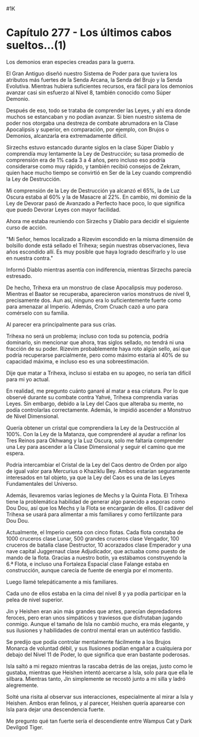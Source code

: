 
#1K 

# Capítulo 277 - Los últimos cabos sueltos…(1)


Los demonios eran especies creadas para la guerra.

El Gran Antiguo diseñó nuestro Sistema de Poder para que tuviera los atributos más fuertes de la Senda Arcana, la Senda del Brujo y la Senda Evolutiva. Mientras hubiera suficientes recursos, era fácil para los demonios avanzar casi sin esfuerzo al Nivel 8, también conocido como Súper Demonio.

Después de eso, todo se trataba de comprender las Leyes, y ahí era donde muchos se estancaban y no podían avanzar. Si bien nuestro sistema de poder nos otorgaba una destreza de combate abrumadora en la Clase Apocalipsis y superior, en comparación, por ejemplo, con Brujos o Demonios, alcanzarla era extremadamente difícil.

Sirzechs estuvo estancado durante siglos en la clase Súper Diablo y comprendía muy lentamente la Ley de Destrucción; su tasa promedio de comprensión era de 1% cada 3 a 4 años, pero incluso eso podría considerarse como muy rápido, y también recibió consejos de Zekram, quien hace mucho tiempo se convirtió en Ser de la Ley cuando comprendió la Ley de Destrucción.

Mi comprensión de la Ley de Destrucción ya alcanzó el 65%, la de Luz Oscura estaba al 60% y la de Masacre al 22%. En cambio, mi dominio de la Ley de Devorar pasó de Avanzado a Perfecto hace poco, lo que significa que puedo Devorar Leyes con mayor facilidad.

Ahora me estaba reuniendo con Sirzechs y Diablo para decidir el siguiente curso de acción.

"Mi Señor, hemos localizado a Rizevim escondido en la misma dimensión de bolsillo donde está sellado el Trihexa; según nuestras observaciones, lleva años escondido allí. Es muy posible que haya logrado descifrarlo y lo use en nuestra contra."

Informó Diablo mientras asentía con indiferencia, mientras Sirzechs parecía estresado.

De hecho, Trihexa era un monstruo de clase Apocalipsis muy poderoso. Mientras el Baator se recuperaba, aparecieron varios monstruos de nivel 9, precisamente dos. Aun así, ninguno era lo suficientemente fuerte como para amenazar al Imperio. Además, Crom Cruach cazó a uno para comérselo con su familia.

Al parecer era principalmente para sus crías.

Trihexa no será un problema; incluso con toda su potencia, podría dominarlo, sin mencionar que ahora, tras siglos sellado, no tendrá ni una fracción de su poder. Rizevim probablemente haya roto algún sello, así que podría recuperarse parcialmente, pero como máximo estaría al 40% de su capacidad máxima, e incluso eso es una sobreestimación.

Dije que matar a Trihexa, incluso si estaba en su apogeo, no sería tan difícil para mi yo actual.

En realidad, me pregunto cuánto ganaré al matar a esa criatura. Por lo que observé durante su combate contra Yahvé, Trihexa comprendía varias Leyes. Sin embargo, debido a la Ley del Caos que alteraba su mente, no podía controlarlas correctamente. Además, le impidió ascender a Monstruo de Nivel Dimensional.

Quería obtener un cristal que comprendiera la Ley de la Destrucción al 100%. Con la Ley de la Matanza, que comprenderé al ayudar a refinar los Tres Reinos para Okhwang y la Luz Oscura, solo me faltaría comprender una Ley para ascender a la Clase Dimensional y seguir el camino que me espera.

Podría intercambiar el Cristal de la Ley del Caos dentro de Orden por algo de igual valor para Mercurius o Khaziklu Bey. Ambos estarían seguramente interesados ​​en tal objeto, ya que la Ley del Caos es una de las Leyes Fundamentales del Universo.

Además, llevaremos varias legiones de Mechs y la Quinta Flota. El Trihexa tiene la problemática habilidad de generar algo parecido a esporas como Dou Dou, así que los Mechs y la Flota se encargarán de ellos. El cadáver del Trihexa se usará para alimentar a mis familiares y como fertilizante para Dou Dou.

Actualmente, el Imperio cuenta con cinco flotas. Cada flota constaba de 1000 cruceros clase Lunar, 500 grandes cruceros clase Vengador, 100 cruceros de batalla clase Destructor, 10 acorazados clase Emperador y una nave capital Juggernaut clase Adjudicador, que actuaba como puesto de mando de la flota. Gracias a nuestro botín, ya estábamos construyendo la 6.ª Flota, e incluso una Fortaleza Espacial clase Falange estaba en construcción, aunque carecía de fuente de energía por el momento.

Luego llamé telepáticamente a mis familiares.

Cada uno de ellos estaba en la cima del nivel 8 y ya podía participar en la pelea de nivel superior.

Jin y Heishen eran aún más grandes que antes, parecían depredadores feroces, pero eran unos simpáticos y traviesos que disfrutaban jugando conmigo. Aunque el tamaño de Isla no cambió mucho, era más elegante, y sus ilusiones y habilidades de control mental eran un auténtico fastidio.

Se predijo que podía controlar mentalmente fácilmente a los Brujos Monarca de voluntad débil, y sus Ilusiones podían engañar a cualquiera por debajo del Nivel 11 de Poder, lo que significa que eran bastante poderosas.

Isla saltó a mi regazo mientras la rascaba detrás de las orejas, justo como le gustaba, mientras que Heishen intentó acercarse a Isla, solo para que ella le silbara. Mientras tanto, Jin simplemente se recostó junto a mi silla y ladró alegremente.

Solté una risita al observar sus interacciones, especialmente al mirar a Isla y Heishen. Ambos eran felinos, y al parecer, Heishen quería aparearse con Isla para dejar una descendencia fuerte.

Me pregunto qué tan fuerte sería el descendiente entre Wampus Cat y Dark Devilgod Tiger.